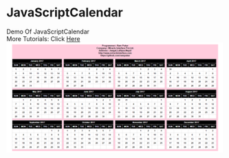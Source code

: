 # JavaScriptCalendar
Demo Of JavaScriptCalendar
<br/>
More Tutorials: Click <a href="www.somelesson.blogspot.com">Here</a>
<br/>
<img src="https://github.com/rampukar/JavaScriptCalendar/blob/master/calendar.png"/>
